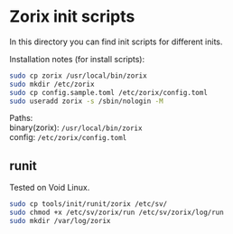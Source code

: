 Zorix init scripts
==================

In this directory you can find init scripts for different inits.

Installation notes (for install scripts):

```bash
sudo cp zorix /usr/local/bin/zorix
sudo mkdir /etc/zorix
sudo cp config.sample.toml /etc/zorix/config.toml
sudo useradd zorix -s /sbin/nologin -M
```

Paths:  
binary(zorix): `/usr/local/bin/zorix`  
config: `/etc/zorix/config.toml`

runit
-----

Tested on Void Linux.

```bash
sudo cp tools/init/runit/zorix /etc/sv/
sudo chmod +x /etc/sv/zorix/run /etc/sv/zorix/log/run
sudo mkdir /var/log/zorix
```
